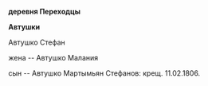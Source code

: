 **деревня Переходцы**

**Автушки**

Автушко Стефан

жена -- Автушко Малания

сын -- Автушко Мартымьян Стефанов: крещ. 11.02.1806.
